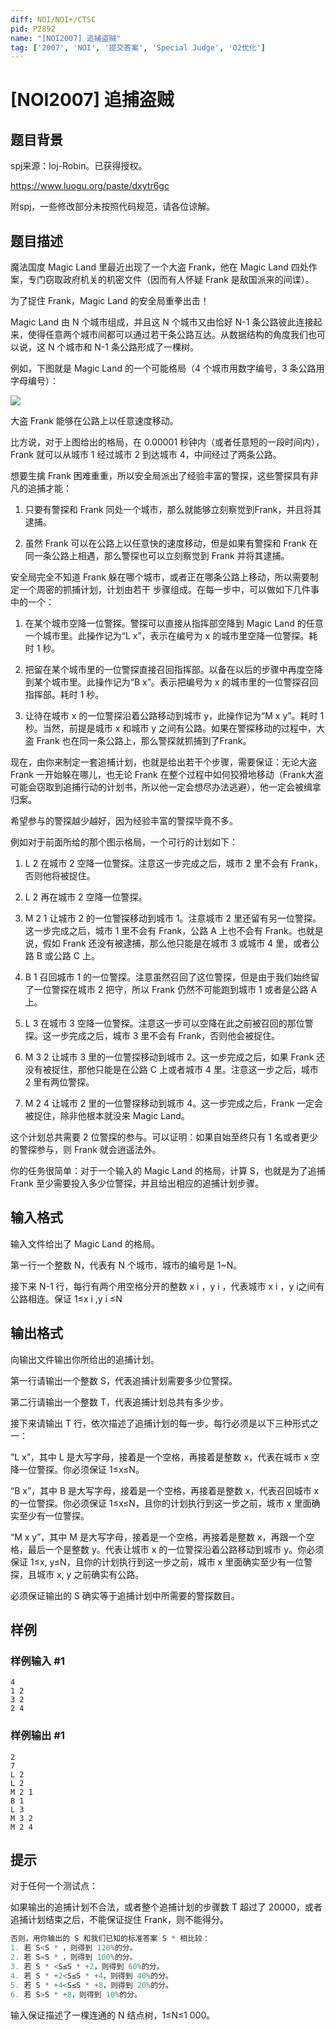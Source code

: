 ```yaml
---
diff: NOI/NOI+/CTSC
pid: P2892
name: "[NOI2007] 追捕盗贼"
tag: ['2007', 'NOI', '提交答案', 'Special Judge', 'O2优化']
---
```

# [NOI2007] 追捕盗贼
## 题目背景

spj来源：loj-Robin。已获得授权。

https://www.luogu.org/paste/dxytr6gc 

附spj，一些修改部分未按照代码规范，请各位谅解。
## 题目描述

魔法国度 Magic Land 里最近出现了一个大盗 Frank，他在 Magic Land 四处作案，专门窃取政府机关的机密文件（因而有人怀疑 Frank 是敌国派来的间谍）。

为了捉住 Frank，Magic Land 的安全局重拳出击！

Magic Land 由 N 个城市组成，并且这 N 个城市又由恰好 N-1 条公路彼此连接起来，使得任意两个城市间都可以通过若干条公路互达。从数据结构的角度我们也可以说，这 N 个城市和 N-1 条公路形成了一棵树。

例如，下图就是 Magic Land 的一个可能格局（4 个城市用数字编号，3 条公路用字母编号）：

 ![](https://cdn.luogu.com.cn/upload/pic/12794.png) 

大盗 Frank 能够在公路上以任意速度移动。

比方说，对于上图给出的格局，在 0.00001 秒钟内（或者任意短的一段时间内），Frank 就可以从城市 1 经过城市 2 到达城市 4，中间经过了两条公路。

想要生擒 Frank 困难重重，所以安全局派出了经验丰富的警探，这些警探具有非凡的追捕才能：

1.  只要有警探和 Frank 同处一个城市，那么就能够立刻察觉到Frank，并且将其逮捕。

2.  虽然 Frank 可以在公路上以任意快的速度移动，但是如果有警探和 Frank 在同一条公路上相遇，那么警探也可以立刻察觉到 Frank 并将其逮捕。

安全局完全不知道 Frank 躲在哪个城市，或者正在哪条公路上移动，所以需要制定一个周密的抓捕计划，计划由若干 步骤组成。在每一步中，可以做如下几件事中的一个：

1.  在某个城市空降一位警探。警探可以直接从指挥部空降到 Magic Land 的任意一个城市里。此操作记为“L x”，表示在编号为 x 的城市里空降一位警探。耗时 1 秒。

2.  把留在某个城市里的一位警探直接召回指挥部。以备在以后的步骤中再度空降到某个城市里。此操作记为“B x”。表示把编号为 x 的城市里的一位警探召回指挥部。耗时 1 秒。

3.  让待在城市 x 的一位警探沿着公路移动到城市 y，此操作记为“M x y”。耗时 1 秒。当然，前提是城市 x 和城市 y 之间有公路。如果在警探移动的过程中，大盗 Frank 也在同一条公路上，那么警探就抓捕到了Frank。

现在，由你来制定一套追捕计划，也就是给出若干个步骤，需要保证：无论大盗 Frank 一开始躲在哪儿，也无论 Frank 在整个过程中如何狡猾地移动（Frank大盗可能会窃取到追捕行动的计划书，所以他一定会想尽办法逃避），他一定会被缉拿归案。

希望参与的警探越少越好，因为经验丰富的警探毕竟不多。

例如对于前面所给的那个图示格局，一个可行的计划如下：

1.  L 2 在城市 2 空降一位警探。注意这一步完成之后，城市 2 里不会有 Frank，否则他将被捉住。

2.  L 2 再在城市 2 空降一位警探。

3.  M 2 1 让城市 2 的一位警探移动到城市 1。注意城市 2 里还留有另一位警探。这一步完成之后，城市 1 里不会有 Frank，公路 A 上也不会有 Frank。也就是说，假如 Frank 还没有被逮捕，那么他只能是在城市 3 或城市 4 里，或者公路 B 或公路 C 上。

4.  B 1 召回城市 1 的一位警探。注意虽然召回了这位警探，但是由于我们始终留了一位警探在城市 2 把守，所以 Frank 仍然不可能跑到城市 1 或者是公路 A 上。

5.  L 3 在城市 3 空降一位警探。注意这一步可以空降在此之前被召回的那位警探。这一步完成之后，城市 3 里不会有 Frank，否则他会被捉住。

6.  M 3 2 让城市 3 里的一位警探移动到城市 2。这一步完成之后，如果 Frank 还没有被捉住，那他只能是在公路 C 上或者城市 4 里。注意这一步之后，城市 2 里有两位警探。

7.  M 2 4 让城市 2 里的一位警探移动到城市 4。这一步完成之后，Frank 一定会被捉住，除非他根本就没来 Magic Land。

这个计划总共需要 2 位警探的参与。可以证明：如果自始至终只有 1 名或者更少的警探参与，则 Frank 就会逍遥法外。

你的任务很简单：对于一个输入的 Magic Land 的格局，计算 S，也就是为了追捕 Frank 至少需要投入多少位警探，并且给出相应的追捕计划步骤。

## 输入格式

输入文件给出了 Magic Land 的格局。

第一行一个整数 N，代表有 N 个城市，城市的编号是 1~N。

接下来 N-1 行，每行有两个用空格分开的整数 x i ，y i ，代表城市 x i ，y i之间有公路相连。保证 1≤x i ,y i ≤N

## 输出格式

向输出文件输出你所给出的追捕计划。

第一行请输出一个整数 S，代表追捕计划需要多少位警探。

第二行请输出一个整数 T，代表追捕计划总共有多少步。

接下来请输出 T 行，依次描述了追捕计划的每一步。每行必须是以下三种形式之一：

”L x”，其中 L 是大写字母，接着是一个空格，再接着是整数 x，代表在城市 x 空降一位警探。你必须保证 1≤x≤N。

“B x”，其中 B 是大写字母，接着是一个空格，再接着是整数 x，代表召回城市 x 的一位警探。你必须保证 1≤x≤N，且你的计划执行到这一步之前，城市 x 里面确实至少有一位警探。

“M x y”，其中 M 是大写字母，接着是一个空格，再接着是整数 x，再跟一个空格，最后一个是整数 y。代表让城市 x 的一位警探沿着公路移动到城市 y。你必须保证 1≤x, y≤N，且你的计划执行到这一步之前，城市 x 里面确实至少有一位警探，且城市 x, y 之前确实有公路。

必须保证输出的 S 确实等于追捕计划中所需要的警探数目。

## 样例

### 样例输入 #1
```
4
1 2
3 2
2 4
```
### 样例输出 #1
```
2
7
L 2
L 2
M 2 1
B 1
L 3
M 3 2
M 2 4
```
## 提示

对于任何一个测试点：

如果输出的追捕计划不合法，或者整个追捕计划的步骤数 T 超过了 20000，或者追捕计划结束之后，不能保证捉住 Frank，则不能得分。

```cpp
否则，用你输出的 S 和我们已知的标准答案 S * 相比较：
1. 若 S<S * ，则得到 120%的分。
2. 若 S=S * ，则得到 100%的分。
3. 若 S * <S≤S * +2，则得到 60%的分。
4. 若 S * +2<S≤S * +4，则得到 40%的分。
5. 若 S * +4<S≤S * +8，则得到 20%的分。
6. 若 S>S * +8，则得到 10%的分。
```
输入保证描述了一棵连通的 N 结点树，1≤N≤1 000。

